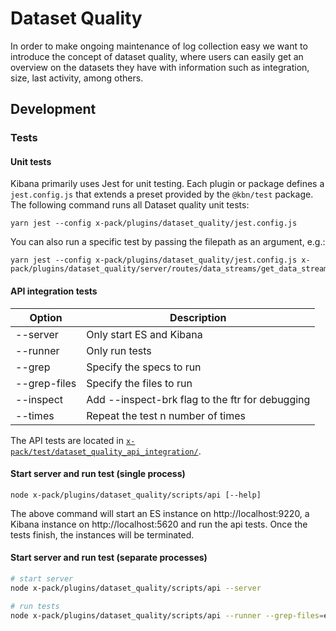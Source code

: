 # Dataset Quality

In order to make ongoing maintenance of log collection easy we want to introduce the concept of dataset quality, where users can easily get an overview on the datasets they have with information such as integration, size, last activity, among others.

## Development

### Tests

#### Unit tests

Kibana primarily uses Jest for unit testing. Each plugin or package defines a `jest.config.js` that extends a preset provided by the `@kbn/test` package. The following command runs all Dataset quality unit tests:

```
yarn jest --config x-pack/plugins/dataset_quality/jest.config.js
```

You can also run a specific test by passing the filepath as an argument, e.g.:

```
yarn jest --config x-pack/plugins/dataset_quality/jest.config.js x-pack/plugins/dataset_quality/server/routes/data_streams/get_data_streams/get_data_streams.test.ts
```

#### API integration tests

| Option       | Description                                     |
| ------------ | ----------------------------------------------- |
| --server     | Only start ES and Kibana                        |
| --runner     | Only run tests                                  |
| --grep       | Specify the specs to run                        |
| --grep-files | Specify the files to run                        |
| --inspect    | Add --inspect-brk flag to the ftr for debugging |
| --times      | Repeat the test n number of times               |

The API tests are located in [`x-pack/test/dataset_quality_api_integration/`](/x-pack/test/dataset_quality_api_integration/).

#### Start server and run test (single process)

```
node x-pack/plugins/dataset_quality/scripts/api [--help]
```

The above command will start an ES instance on http://localhost:9220, a Kibana instance on http://localhost:5620 and run the api tests.
Once the tests finish, the instances will be terminated.

#### Start server and run test (separate processes)

```sh
# start server
node x-pack/plugins/dataset_quality/scripts/api --server

# run tests
node x-pack/plugins/dataset_quality/scripts/api --runner --grep-files=error_group_list
```
